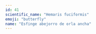 ```yaml
---
id: 41
scientific_name: "Hemaris fuciformis"
emoji: "butterfly"
name: "Esfinge abejorro de orla ancha"
---
```

